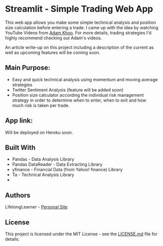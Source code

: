 # Streamlit - Simple Trading Web App

This web app allows you make some simple technical analysis and position size calculation before entering a trade. I came up with the idea by watching YouTube Videos from [Adam Khoo](https://www.youtube.com/watch?v=pFHTccTf3QM&list=PLddKKXhQ4Wv9Qx2OeAdR7QQHmNbGJAs4n&index=1). For more details, trading strategies I'd highly recommend checking out Adam's videos.  

An article write-up on this project including a description of the current as well as upcoming features will be coming soon. 
           
## Main Purpose: 

- Easy and quick technical analysis using momentum and moving average strategies
- Twitter Sentiment Analysis (feature will be added soon)
- Position size calculator according the individual risk management strategy in order to determine when to enter, when to exit and how much risk is taken per trade. 
           
## App link: 
Will be deployed on Heroku soon. 

## Built With
- Pandas - Data Analysis Library
- Pandas DataReader - Data Extracting Library
- yfinance - Financial Data (from Yahoo! finance) Library
- Ta - Technical Analysis Library 
- 

## Authors
LifelongLearner - [Personal Site](https://Lifelonglearner.de)

## License
This project is licensed under the MIT License - see the [LICENSE.md](https://github.com/LifelongLearnerOki/economic-monitor-web-app/blob/main/LICENSE) file for details. 
